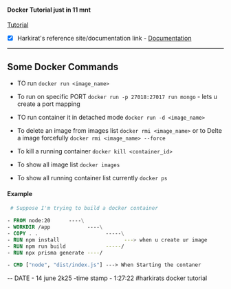 #### Docker Tutorial just in 11 mnt

[Tutorial](https://youtu.be/DQdB7wFEygo?si=K-dk9NiCktU2rzcu)


- [X] Harkirat's reference site/documentation link - [Documentation](https://projects.100xdevs.com/tracks/docker-2/docker-2-1)



****
## Some Docker Commands

- TO run
` docker run <image_name> `

- To run on specific PORT 
` docker run -p 27018:27017 run mongo `  - lets u create a port mapping

- TO run container it in detached mode
` docker run -d <image_name> `

- To delete an image from images list ` docker rmi <image_name> ` or to Delte a image forcefully ` docker rmi <image_name> --force `

- To kill a running container 
` docker kill <container_id> `

- To show all image list ` docker images `

- To show all running container list currently 
` docker ps `


#### Example
```Dockerfile
 # Suppose I'm trying to build a docker container

- FROM node:20      ----\
- WORKDIR /app            ----\
- COPY . .                      -----\
- RUN npm install                     ---> when u create ur image
- RUN npm run build             -----/
- RUN npx prisma generate ----/

- CMD ["node", "dist/index.js"] ---> When Starting the contaner

```


-- DATE - 14 june 2k25 -time stamp - 1:27:22 #harkirats docker tutorial

